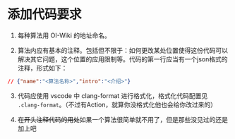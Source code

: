 # 添加代码要求

1. 每种算法用 OI-Wiki 的地址命名。

2. 算法内应有基本的注释。包括但不限于：如何更改某处位置使得这份代码可以解决其它问题，这个位置的应用限制等。代码的第一行应当有一个json格式的注释，形式如下：

```json
// {"name":"<算法名称>","intro":"<介绍>"}
```

3. 代码应使用 vscode 中 clang-format 进行格式化，格式化代码配置见 `.clang-format`。（不过有Action，就算你没格式化他也会给你改过来的）

5. ~~在开头注释代码的用处~~如果一个算法很简单就不用了，但是那些没见过的还是加上吧
